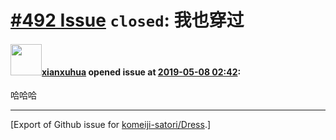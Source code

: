 # [\#492 Issue](https://github.com/komeiji-satori/Dress/issues/492) `closed`: 我也穿过

#### <img src="https://avatars.githubusercontent.com/u/41063489?u=252a55aaa2c018cd3ac2242eee9afaad49396244&v=4" width="50">[xianxuhua](https://github.com/xianxuhua) opened issue at [2019-05-08 02:42](https://github.com/komeiji-satori/Dress/issues/492):

哈哈哈




-------------------------------------------------------------------------------



[Export of Github issue for [komeiji-satori/Dress](https://github.com/komeiji-satori/Dress).]
